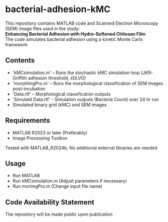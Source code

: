 # bacterial-adhesion-kMC

This repository contains MATLAB code and Scanned Electron Microscopy (SEM) image files used in the study:  
**Enhancing Bacterial Adhesion with Hydro-Softened Chitosan Film**  
The code simulates bacterial adhesion using a kinetic Monte Carlo framework

## Contents

- 'kMCsimulation.m' – Runs the stochastic kMC simulation loop (JKR-Griffith adhesion threshold, xDLVO)
- 'morphImgPro.m' – Runs the morphological classification of SEM images post-incubation
- 'Data.rtf' – Morphological classification outputs
- 'Simulatd Data.rtf' - Simulation outputs (Bacteria Count) over 24 hr run
- Simulated binary grid (kMC) and SEM images

## Requirements

- MATLAB R2023 or later (Preferably)
- Image Processing Toolbox

Tested with MATLAB_R2024b; No additional external libraries are needed

## Usage 

- Run MATLAB
- Run kMCsimulation.m (Adjust parameters if necessary)
- Run morImgPro.m (Change input file name)

## Code Availability Statement 

The repository will be made public upon publication
